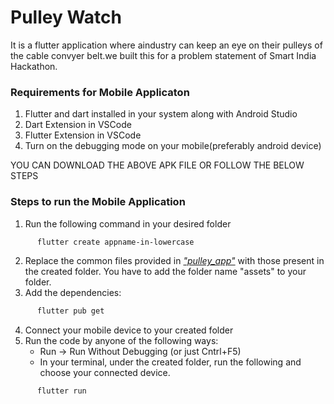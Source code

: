 # Pulley Watch
It is a flutter application where aindustry can keep an eye on their pulleys of the cable convyer belt.we built this for a problem statement of Smart India Hackathon.

### Requirements for Mobile Applicaton

1. Flutter and dart installed in your system along with Android Studio
2. Dart Extension in VSCode
3. Flutter Extension in VSCode
4. Turn on the debugging mode on your mobile(preferably android device)

YOU CAN DOWNLOAD THE ABOVE APK FILE OR FOLLOW THE BELOW STEPS
### Steps to run the Mobile Application

1. Run the following command in your desired folder
```sh
      flutter create appname-in-lowercase
```
2. Replace the common files provided in  [*"pulley_app"*](https://github.com/anaghahj/SIH/tree/main/pulley_app)  with those present in the created folder. You have to add the folder name "assets" to your folder.
3. Add the dependencies:
```sh
      flutter pub get
```
4. Connect your mobile device to your created folder
5. Run the code by anyone of the following ways:
    - Run -> Run Without Debugging (or just Cntrl+F5)
    - In your terminal, under the created folder, run the following and choose your connected device. 
```sh
      flutter run
```

